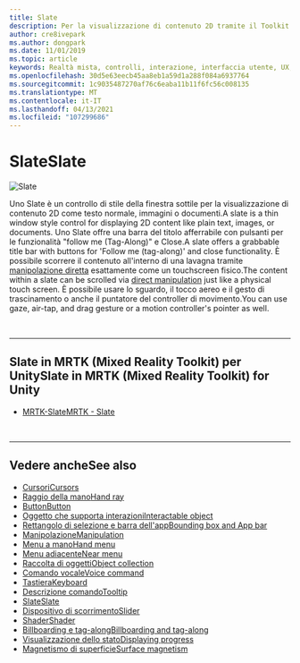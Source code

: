 ```yaml
---
title: Slate
description: Per la visualizzazione di contenuto 2D tramite il Toolkit di realtà mista, è molto semplice.
author: cre8ivepark
ms.author: dongpark
ms.date: 11/01/2019
ms.topic: article
keywords: Realtà mista, controlli, interazione, interfaccia utente, UX, auricolare realtà mista, auricolare di realtà mista di Windows, auricolare realtà virtuale, HoloLens, ardesia, MRTK, Toolkit realtà mista
ms.openlocfilehash: 30d5e63eecb45aa8eb1a59d1a288f084a6937764
ms.sourcegitcommit: 1c9035487270af76c6eaba11b11f6fc56c008135
ms.translationtype: MT
ms.contentlocale: it-IT
ms.lasthandoff: 04/13/2021
ms.locfileid: "107299686"
---
```

# <a name="slate"></a><span data-ttu-id="418c2-104">Slate</span><span class="sxs-lookup"><span data-stu-id="418c2-104">Slate</span></span>

![Slate](images/UX_Hero_Slate.jpg)

<span data-ttu-id="418c2-106">Uno Slate è un controllo di stile della finestra sottile per la visualizzazione di contenuto 2D come testo normale, immagini o documenti.</span><span class="sxs-lookup"><span data-stu-id="418c2-106">A slate is a thin window style control for displaying 2D content like plain text, images, or documents.</span></span> <span data-ttu-id="418c2-107">Uno Slate offre una barra del titolo afferrabile con pulsanti per le funzionalità "follow me (Tag-Along)" e Close.</span><span class="sxs-lookup"><span data-stu-id="418c2-107">A slate offers a grabbable title bar with buttons for 'Follow me (tag-along)' and close functionality.</span></span> <span data-ttu-id="418c2-108">È possibile scorrere il contenuto all'interno di una lavagna tramite [manipolazione diretta](direct-manipulation.md#2d-slate-interaction) esattamente come un touchscreen fisico.</span><span class="sxs-lookup"><span data-stu-id="418c2-108">The content within a slate can be scrolled via [direct manipulation](direct-manipulation.md#2d-slate-interaction) just like a physical touch screen.</span></span> <span data-ttu-id="418c2-109">È possibile usare lo sguardo, il tocco aereo e il gesto di trascinamento o anche il puntatore del controller di movimento.</span><span class="sxs-lookup"><span data-stu-id="418c2-109">You can use gaze, air-tap, and drag gesture or a motion controller's pointer as well.</span></span>

<br>

---

## <a name="slate-in-mrtk-mixed-reality-toolkit-for-unity"></a><span data-ttu-id="418c2-110">Slate in MRTK (Mixed Reality Toolkit) per Unity</span><span class="sxs-lookup"><span data-stu-id="418c2-110">Slate in MRTK (Mixed Reality Toolkit) for Unity</span></span>

* [<span data-ttu-id="418c2-111">MRTK-Slate</span><span class="sxs-lookup"><span data-stu-id="418c2-111">MRTK - Slate</span></span>](https://docs.microsoft.com/windows/mixed-reality/mrtk-unity/features/ux-building-blocks/slate)

<br>

---

## <a name="see-also"></a><span data-ttu-id="418c2-112">Vedere anche</span><span class="sxs-lookup"><span data-stu-id="418c2-112">See also</span></span>

* [<span data-ttu-id="418c2-113">Cursori</span><span class="sxs-lookup"><span data-stu-id="418c2-113">Cursors</span></span>](cursors.md)
* [<span data-ttu-id="418c2-114">Raggio della mano</span><span class="sxs-lookup"><span data-stu-id="418c2-114">Hand ray</span></span>](point-and-commit.md)
* [<span data-ttu-id="418c2-115">Button</span><span class="sxs-lookup"><span data-stu-id="418c2-115">Button</span></span>](button.md)
* [<span data-ttu-id="418c2-116">Oggetto che supporta interazioni</span><span class="sxs-lookup"><span data-stu-id="418c2-116">Interactable object</span></span>](interactable-object.md)
* [<span data-ttu-id="418c2-117">Rettangolo di selezione e barra dell'app</span><span class="sxs-lookup"><span data-stu-id="418c2-117">Bounding box and App bar</span></span>](app-bar-and-bounding-box.md)
* [<span data-ttu-id="418c2-118">Manipolazione</span><span class="sxs-lookup"><span data-stu-id="418c2-118">Manipulation</span></span>](direct-manipulation.md)
* [<span data-ttu-id="418c2-119">Menu a mano</span><span class="sxs-lookup"><span data-stu-id="418c2-119">Hand menu</span></span>](hand-menu.md)
* [<span data-ttu-id="418c2-120">Menu adiacente</span><span class="sxs-lookup"><span data-stu-id="418c2-120">Near menu</span></span>](near-menu.md)
* [<span data-ttu-id="418c2-121">Raccolta di oggetti</span><span class="sxs-lookup"><span data-stu-id="418c2-121">Object collection</span></span>](object-collection.md)
* [<span data-ttu-id="418c2-122">Comando vocale</span><span class="sxs-lookup"><span data-stu-id="418c2-122">Voice command</span></span>](voice-input.md)
* [<span data-ttu-id="418c2-123">Tastiera</span><span class="sxs-lookup"><span data-stu-id="418c2-123">Keyboard</span></span>](keyboard.md)
* [<span data-ttu-id="418c2-124">Descrizione comando</span><span class="sxs-lookup"><span data-stu-id="418c2-124">Tooltip</span></span>](tooltip.md)
* [<span data-ttu-id="418c2-125">Slate</span><span class="sxs-lookup"><span data-stu-id="418c2-125">Slate</span></span>](slate.md)
* [<span data-ttu-id="418c2-126">Dispositivo di scorrimento</span><span class="sxs-lookup"><span data-stu-id="418c2-126">Slider</span></span>](slider.md)
* [<span data-ttu-id="418c2-127">Shader</span><span class="sxs-lookup"><span data-stu-id="418c2-127">Shader</span></span>](shader.md)
* [<span data-ttu-id="418c2-128">Billboarding e tag-along</span><span class="sxs-lookup"><span data-stu-id="418c2-128">Billboarding and tag-along</span></span>](billboarding-and-tag-along.md)
* [<span data-ttu-id="418c2-129">Visualizzazione dello stato</span><span class="sxs-lookup"><span data-stu-id="418c2-129">Displaying progress</span></span>](progress.md)
* [<span data-ttu-id="418c2-130">Magnetismo di superficie</span><span class="sxs-lookup"><span data-stu-id="418c2-130">Surface magnetism</span></span>](surface-magnetism.md)
